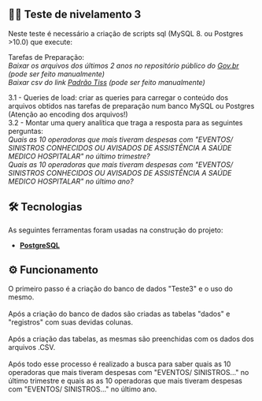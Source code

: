 ##  👩‍💻 Teste de nivelamento 3
Neste teste é necessário a criação de scripts sql (MySQL 8. ou Postgres >10.0) que execute: 

Tarefas de Preparação:<br />
*Baixar os arquivos dos últimos 2 anos no repositório público do [Gov.br](http://ftp.dadosabertos.ans.gov.br/FTP/PDA/demonstracoes_contabeis/) (pode ser feito manualmente)<br />
Baixar csv do link [Padrão Tiss](https://www.gov.br/ans/pt-br/assuntos/prestadores/padrao-para-troca-de-informacao-de-saude-suplementar-2013-tiss) (pode ser feito manualmente)*

3.1 - Queries de load: criar as queries para carregar o conteúdo dos arquivos obtidos nas tarefas de preparação num banco MySQL ou Postgres (Atenção ao encoding dos arquivos!)<br />
3.2 - Montar uma query analítica que traga a resposta para as seguintes perguntas:<br />
*Quais as 10 operadoras que mais tiveram despesas com "EVENTOS/ SINISTROS CONHECIDOS OU AVISADOS  DE ASSISTÊNCIA A SAÚDE MEDICO HOSPITALAR" no último trimestre?<br />
Quais as 10 operadoras que mais tiveram despesas com "EVENTOS/ SINISTROS CONHECIDOS OU AVISADOS  DE ASSISTÊNCIA A SAÚDE MEDICO HOSPITALAR" no último ano?*

## 🛠 Tecnologias
As seguintes ferramentas foram usadas na construção do projeto:
* **[PostgreSQL](https://www.postgresql.org/)**


## ⚙️ Funcionamento
O primeiro passo é a criação do banco de dados "Teste3" e o uso do mesmo.<br /> 
<br />
Após a criação do banco de dados são criadas as tabelas "dados" e "registros" com suas devidas colunas.<br />
<br />
Após a criação das tabelas, as mesmas são preenchidas com os dados dos arquivos .CSV.<br />
<br />
Após todo esse processo é realizado a busca para saber quais as 10 operadoras que mais tiveram despesas com "EVENTOS/ SINISTROS..." no último trimestre e quais as as 10 operadoras que mais tiveram despesas com "EVENTOS/ SINISTROS..." no último ano. 



